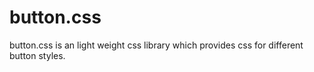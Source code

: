 # button.css
button.css is an light weight css library which provides css for different button styles.
